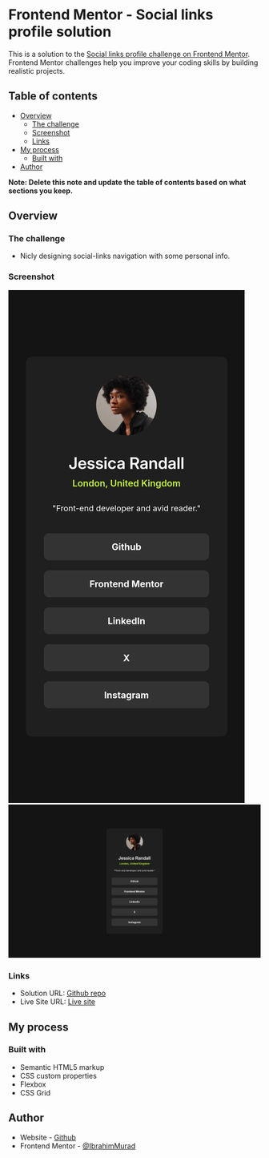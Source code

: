 # Frontend Mentor - Social links profile solution

This is a solution to the [Social links profile challenge on Frontend Mentor](https://www.frontendmentor.io/challenges/social-links-profile-UG32l9m6dQ). Frontend Mentor challenges help you improve your coding skills by building realistic projects. 

## Table of contents

- [Overview](#overview)
  - [The challenge](#the-challenge)
  - [Screenshot](#screenshot)
  - [Links](#links)
- [My process](#my-process)
  - [Built with](#built-with)
- [Author](#author)

**Note: Delete this note and update the table of contents based on what sections you keep.**

## Overview

### The challenge

- Nicly designing social-links navigation with some personal info.

### Screenshot

![Mobile](./mobile-screenshot.png)
![Desktop](./desktop-screenshot.png)

### Links

- Solution URL: [Github repo](https://github.com/IbrahimMurad/social-links-profile)
- Live Site URL: [Live site](https://ibrahimmurad.github.io/social-links-profile/)

## My process

### Built with

- Semantic HTML5 markup
- CSS custom properties
- Flexbox
- CSS Grid

## Author

- Website - [Github](https://github.com/ibrahimmurad/)
- Frontend Mentor - [@IbrahimMurad](https://www.frontendmentor.io/profile/IbrahimMurad)